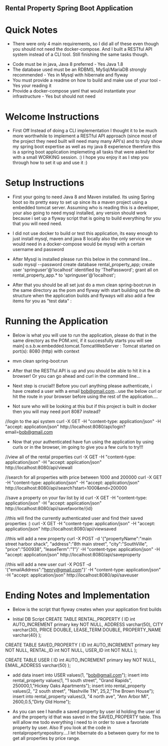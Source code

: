 ## Rental Property Spring Boot Application

# Quick Notes
- There were only 4 main requirements, so I did all of these even though you should not need
the docker-compose. And I built a RESTful API system instead of a CLI tool. Still finishing the same tasks though.

* Code must be in java, Java 8 preferred - Yes Java 1.8
* The database used must be an RDBMS, MySql/MariaDB strongly recommended - Yes in Mysql with hibernate and flyway
* You must provide a readme on how to build and make use of your tool - Yes your reading it
* Provide a docker-compose yaml that would instantiate your infrastructure - Yes but should not need

# Welcome Instructions

- First Off Instead of doing a CLI implementation I thought it to be much more worthwhile to
implement a RESTful API approach (since most of the project they need built will need many many API's) and to truly show my spring boot expertise as well as my java 8 experience
therefore this is a spring boot application implemeting all tasks that were asked for with a
small WORKING session. :) I hope you enjoy it as I step you through how to set it up and use it :)

# Setup Instructions

- First your going to need Java 8 and Maven installed. Its using Spring boot so its pretty easy to set up since its a maven project using a embedded tomcat server. Assuming who is reading this is a developer, your also going to need mysql installed, any version should work because i set up a flyway script that is going to build everything for you that you will need need.

- I did not use docker to build or test this application, its easy enough to just install mysql, maven and java 8 locally also the only service we would need in a docker-compose
would be mysql with a certain username and password

- After Mysql is installed please run this below in the command line...
sudo mysql --password
create database rental_property_app;
create user 'springuser'@'localhost' identified by 'ThePassword';
grant all on rental_property_app.* to 'springuser'@'localhost';

- After that you should be all set just do a mvn clean spring-boot:run in the same directory as the pom and flyway with start building out the db structure when the application builds and flyways will also add a few items for you as "test data" :

# Running the Application
- Below is what you will use to run the application, please do that in the same directory as the POM.xml, if it successfully starts you will see
main] o.s.b.w.embedded.tomcat.TomcatWebServer  : Tomcat started on port(s): 8080 (http) with context

- mvn clean spring-boot:run

- After that the RESTful API is up and you should be able to hit it in a browser! Or you can go ahead and curl in the command line...

- Next step is crucial!! Before you curl anything please authenticate, i have created a user with a email bob@gmail.com...use the below curl or hit the route in your browser before using the rest of the application....

- Not sure who will be looking at this but if this project is built in docker then you will may need port 8087 instead?

//login to the api system
curl -X GET -H "content-type: application/json" -H "accept: application/json" http://localhost:8080/api/login?email=bob@gmail.com

- Now that your authenticated have fun using the application by using curls or in the browser, im going to give you a few curls to try!!!

//view all of the rental properties
curl -X GET -H "content-type: application/json" -H "accept: application/json" http://localhost:8080/api/viewall

//search for all properties with price between 1000 and 200000
curl -X GET -H "content-type: application/json" -H "accept: application/json" http://localhost:8080/api/search?start=1000&end=200000

//save a property on your fav list by id
curl -X GET -H "content-type: application/json" -H "accept: application/json" http://localhost:8080/api/savefavorite/{id}

//this will find the currently authenticated user and find their saved properties :)
curl -X GET -H "content-type: application/json" -H "accept: application/json" http://localhost:8080/api/viewsaved

//this will add a new property
curl -X POST -d '{"propertyName":"main street harbor shack", "address":"8th main street", "city":"SouthVille", "price":"500938", "leaseTerm":"1"}' -H "content-type: application/json" -H "accept: application/json" http://localhost:8080/api/saveproperty

//this will add a new user
curl -X POST -d '{"emailAddress":"henry@gmail.com"}' -H "content-type: application/json" -H "accept: application/json" http://localhost:8080/api/saveuser

# Ending Notes and Implementation

- Below is the script that flyway creates when your application first builds

- Initial DB Script
CREATE TABLE RENTAL_PROPERTY (
 ID int AUTO_INCREMENT primary key NOT NULL,
 ADDRESS varchar(50),
 CITY varchar(30),
 PRICE DOUBLE,
 LEASE_TERM DOUBLE,
 PROPERTY_NAME varchar(40)
);

CREATE TABLE SAVED_PROPERTY (
 ID int AUTO_INCREMENT primary key NOT NULL,
 RENTAL_ID int NOT NULL,
 USER_ID int NOT NULL
);

CREATE TABLE USER (
 ID int AUTO_INCREMENT primary key NOT NULL,
 EMAIL_ADDRESS varchar(50)
);

- add data
insert into USER values(1, "bob@gmail.com");
insert into rental_property values(1, "1 south street", "Grand Rapids", 250000,1,"Hickey Oaks Apartments");
insert into rental_property values(2, "2 south street", "Nashville TN", 25,2,"The Brown House");
insert into rental_property values(3, "4 north ave", "Ann Arbor MI", 2600,0.5,"Dirty Old Home");

- As you can see I handle a saved property by user id holding the user id and the property id that was saved in the SAVED_PROPERTY table. This will allow me todo everything i need to in order to save a favoriate property by user. Also If you look at the code in rentalpropertyrepository....I let hibernate do a between query for me to get all properties by price range.
